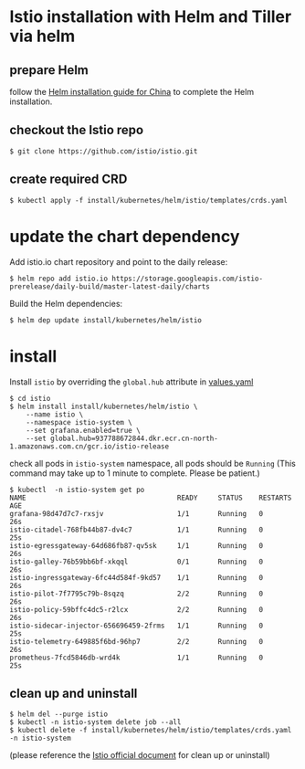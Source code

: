 # Istio installation with Helm and Tiller via helm 

## prepare Helm

follow the [Helm installation guide for China](Helm.md) to complete the Helm installation.

## checkout the Istio repo

```
$ git clone https://github.com/istio/istio.git
```

## create required CRD

```
$ kubectl apply -f install/kubernetes/helm/istio/templates/crds.yaml
```

# update the chart dependency

Add istio.io chart repository and point to the daily release:

```
$ helm repo add istio.io https://storage.googleapis.com/istio-prerelease/daily-build/master-latest-daily/charts
```

Build the Helm dependencies:

```
$ helm dep update install/kubernetes/helm/istio
```

# install

Install `istio` by overriding the `global.hub` attribute in [values.yaml](https://github.com/istio/istio/blob/master/install/kubernetes/helm/istio/values.yaml)

```
$ cd istio
$ helm install install/kubernetes/helm/istio \
    --name istio \
    --namespace istio-system \
    --set grafana.enabled=true \
    --set global.hub=937788672844.dkr.ecr.cn-north-1.amazonaws.com.cn/gcr.io/istio-release    
```

check all pods in `istio-system` namespace, all pods should be `Running`
(This command may take up to 1 minute to complete. Please be patient.)

```
$ kubectl  -n istio-system get po
NAME                                     READY     STATUS    RESTARTS   AGE
grafana-98d47d7c7-rxsjv                  1/1       Running   0          26s
istio-citadel-768fb44b87-dv4c7           1/1       Running   0          25s
istio-egressgateway-64d686fb87-qv5sk     1/1       Running   0          26s
istio-galley-76b59bb6bf-xkqql            0/1       Running   0          26s
istio-ingressgateway-6fc44d584f-9kd57    1/1       Running   0          26s
istio-pilot-7f7795c79b-8sqzq             2/2       Running   0          26s
istio-policy-59bffc4dc5-r2lcx            2/2       Running   0          26s
istio-sidecar-injector-656696459-2frms   1/1       Running   0          25s
istio-telemetry-649885f6bd-96hp7         2/2       Running   0          26s
prometheus-7fcd5846db-wrd4k              1/1       Running   0          25s
```


## clean up and uninstall

```
$ helm del --purge istio
$ kubectl -n istio-system delete job --all
$ kubectl delete -f install/kubernetes/helm/istio/templates/crds.yaml -n istio-system
```
(please reference the [Istio official document](https://istio.io/docs/setup/kubernetes/helm-install/#uninstall) for clean up or uninstall)
